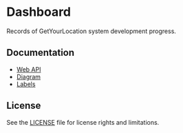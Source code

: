 # Dashboard

Records of GetYourLocation system development progress.

## Documentation

- [Web API](./doc/api.md)
- [Diagram](./doc/diagram.md)
- [Labels](./doc/label.md)

## License

See the [LICENSE](./LICENSE) file for license rights and limitations.
